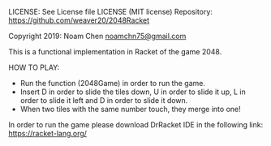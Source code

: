 LICENSE: See License file LICENSE (MIT license)
Repository: https://github.com/weaver20/2048Racket

Copyright 2019: Noam Chen
                noamchn75@gmail.com
                
This is a functional implementation in Racket 
of the game 2048.

HOW TO PLAY:
   * Run the function (2048Game) in order to run the game.
   * Insert D in order to slide the tiles down, U in order to slide it up, L in order to slide it left and D in order to slide it down.
   * When two tiles with the same number touch, they merge into one!

In order to run the game please download DrRacket IDE in the following link: https://racket-lang.org/
